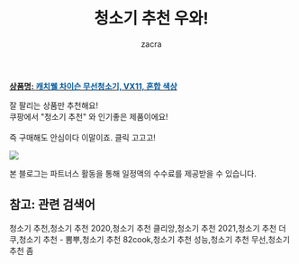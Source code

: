 ﻿---
layout: post
title:  "청소기 추천 우와!"
author: zacra
categories: [ 아이템 ]
tags: [청소기 추천,청소기 추천 2020,청소기 추천 클리앙,청소기 추천 2021,청소기 추천 더쿠,청소기 추천 - 뽐뿌,청소기 추천 82cook,청소기 추천 성능,청소기 추천 무선,청소기 추천 좀]
image: https://static.coupangcdn.com/image/retail/images/365951275390320-771d7e3a-e0de-499b-871b-1e2690f55da7.jpg 
description: "쿠팡에서 청소기 추천 관련 상품으로 가장 잘팔리는 제품 중 하나라는 사실!!."
rating: 4.5
---

<a href="https://link.coupang.com/re/AFFSDP?lptag=AF8407795&pageKey=307654525&itemId=970067636&vendorItemId=5378951932&traceid=V0-153-d56349ede3be1330"><b>상품명: <font color='#01579B'>캐치웰 차이슨 무선청소기, VX11, 혼합 색상</font></b></a>

잘 팔리는 상품만 추천해요!<br/>
쿠팡에서 "청소기 추천" 와 인기좋은 제품이에요!<br/><br/>
즉 구매해도 안심이다 이말이죠. 클릭 고고고! <br/>



<a href="https://link.coupang.com/re/AFFSDP?lptag=AF8407795&pageKey=307654525&itemId=970067636&vendorItemId=5378951932&traceid=V0-153-d56349ede3be1330"><img src="https://thumbnail6.coupangcdn.com/thumbnails/remote/q89/image/retail/images/90964777434259-30d44128-90a4-4abb-ae47-863832cc7e81.jpg"></a> 

본 블로그는 파트너스 활동을 통해 일정액의 수수료를 제공받을 수 있습니다.

## 참고: 관련 검색어    
청소기 추천,청소기 추천 2020,청소기 추천 클리앙,청소기 추천 2021,청소기 추천 더쿠,청소기 추천 - 뽐뿌,청소기 추천 82cook,청소기 추천 성능,청소기 추천 무선,청소기 추천 좀